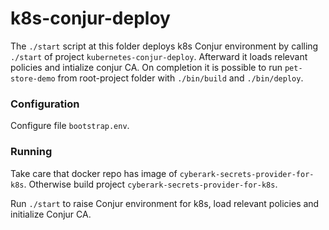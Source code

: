# k8s-conjur-deploy
The `./start` script at this folder deploys k8s Conjur environment by calling `./start` of project `kubernetes-conjur-deploy`. 
Afterward it loads relevant policies and intialize conjur CA. On completion it is possible to run `pet-store-demo` 
from root-project folder with `./bin/build` and `./bin/deploy`.

### Configuration
Configure file `bootstrap.env`.

### Running
Take care that docker repo has image of `cyberark-secrets-provider-for-k8s`. Otherwise build project `cyberark-secrets-provider-for-k8s`. 

Run `./start` to raise Conjur environment for k8s, load relevant policies and initialize Conjur CA.
